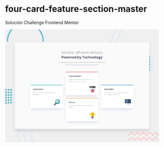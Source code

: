 # four-card-feature-section-master
 Solución Challenge Frontend Mentor

![Preview del Challenge](./design/desktop-preview.jpg)

